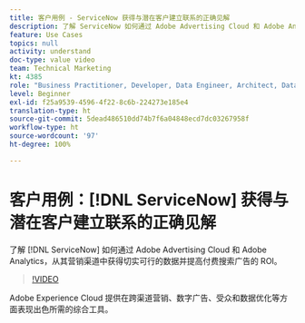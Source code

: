 ```yaml
---
title: 客户用例 - ServiceNow 获得与潜在客户建立联系的正确见解
description: 了解 ServiceNow 如何通过 Adobe Advertising Cloud 和 Adobe Analytics，从其营销渠道中获得切实可行的数据并提高付费搜索广告的 ROI。
feature: Use Cases
topics: null
activity: understand
doc-type: value video
team: Technical Marketing
kt: 4385
role: "Business Practitioner, Developer, Data Engineer, Architect, Data Architect, Administrator, Leader"
level: Beginner
exl-id: f25a9539-4596-4f22-8c6b-224273e185e4
translation-type: ht
source-git-commit: 5dead486510dd74b7f6a04848ecd7dc03267958f
workflow-type: ht
source-wordcount: '97'
ht-degree: 100%

---
```


# 客户用例：[!DNL ServiceNow] 获得与潜在客户建立联系的正确见解

了解 [!DNL ServiceNow] 如何通过 Adobe Advertising Cloud 和 Adobe Analytics，从其营销渠道中获得切实可行的数据并提高付费搜索广告的 ROI。

>[!VIDEO](https://video.tv.adobe.com/v/31504/?quality=12)

Adobe Experience Cloud 提供在跨渠道营销、数字广告、受众和数据优化等方面表现出色所需的综合工具。
